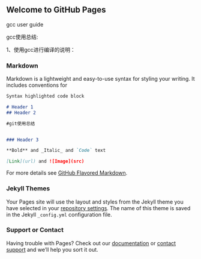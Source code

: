## Welcome to GitHub Pages

gcc user guide

gcc使用总结:

1、使用gcc进行编译的说明：


### Markdown

Markdown is a lightweight and easy-to-use syntax for styling your writing. It includes conventions for

```markdown
Syntax highlighted code block

# Header 1
## Header 2

#git使用总结


### Header 3

**Bold** and _Italic_ and `Code` text

[Link](url) and ![Image](src)
```

For more details see [GitHub Flavored Markdown](https://guides.github.com/features/mastering-markdown/).

### Jekyll Themes

Your Pages site will use the layout and styles from the Jekyll theme you have selected in your [repository settings](https://github.com/elfcandy/Doc_Test/settings). The name of this theme is saved in the Jekyll `_config.yml` configuration file.

### Support or Contact

Having trouble with Pages? Check out our [documentation](https://help.github.com/categories/github-pages-basics/) or [contact support](https://github.com/contact) and we’ll help you sort it out.


